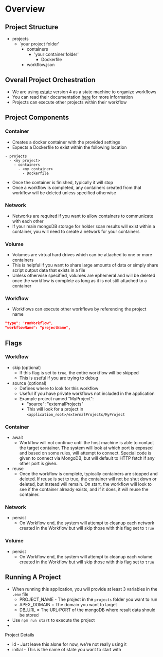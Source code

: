 # Overview

## Project Structure
- projects
  - 'your project folder'
    - containers
      - 'your container folder'
        - Dockerfile
    - workflow.json


## Overall Project Orchestration
- We are using [xstate](https://xstate.js.org/) version 4 as a state machine to organize workflows
- You can read their documentation [here](https://stately.ai/docs/xstate-v4/studio) for more information
- Projects can execute other projects within their workflow

## Project Components
### Container
- Creates a docker container with the provided settings
- Expects a Dockerfile to exist within the following location
```
- projects
  - <my project>
    - containers
      - <my container>
        - Dockerfile
```
- Once the container is finished, typically it will stop
- Once a workflow is completed, any containers created from that workflow will be deleted unless specified otherwise

### Network
- Networks are required if you want to allow containers to communicate with each other
- If your main mongoDB storage for holder scan results will exist within a container, you will need to create a network for your containers

### Volume
- Volumes are virtual hard drives which can be attached to one or more containers
- This is helpful if you want to share large amounts of data or simply share script output data that exists in a file
- Unless otherwise specified, volumes are ephemeral and will be deleted once the workflow is complete as long as it is not still attached to a container

### Workflow
- Workflows can execute other workflows by referencing the project name
```json
"type": "runWorkflow",
"workflowName": "projectName",
```


## Flags
### Workflow
- skip (optional)
  - If this flag is set to `true`, the entire workflow will be skipped
  - This is useful if you are trying to debug
- source (optional)
  - Defines where to look for this workflow
  - Useful if you have private workflows not included in the application
  - Example project named "MyProject":
    - "source": "externalProjects"
    - This will look for a project in `<application_root>/externalProjects/MyProject`
### Container
- await
  - Workflow will not continue until the host machine is able to contact the target container.  The system will look at which port is exposed and based on some rules, will attempt to connect.  Special code is given to connect via MongoDB, but will default to HTTP fetch if any other port is given.
- reuse
  - Once the workflow is complete, typically containers are stopped and deleted.  If reuse is set to true, the container will not be shut down or deleted, but instead will remain.  On start, the workflow will look to see if the container already exists, and if it does, it will reuse the container.
### Network
- persist
  - On Workflow end, the system will attempt to cleanup each network created in the Workflow but will skip those with this flag set to `true`
### Volume
- persist
  - On Workflow end, the system will attempt to cleanup each volume created in the Workflow but will skip those with this flag set to `true`


## Running A Project
- When running this application, you will provide at least 3 variables in the `.env` file
  - PROJECT_NAME - The project in the `projects` folder you want to run
  - APEX_DOMAIN = The domain you want to target
  - DB_URL = The URL:PORT of the mongoDB where result data should be stored
- Use `npm run start` to execute the project
- 

Project Details
- id - Just leave this alone for now, we're not really using it
- initial - This is the name of state you want to start with